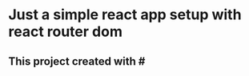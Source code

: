 # Just a simple react app setup with react router dom

## This project created with #<BrowserRouter>

